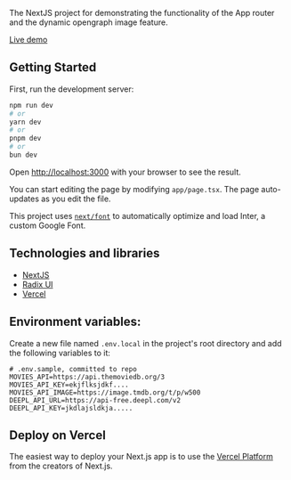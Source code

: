 The NextJS project for demonstrating the functionality of the App router and the dynamic opengraph image feature.

[Live demo](https://next13-seo-optimization.vercel.app/)

## Getting Started

First, run the development server:

```bash
npm run dev
# or
yarn dev
# or
pnpm dev
# or
bun dev
```

Open [http://localhost:3000](http://localhost:3000) with your browser to see the result.

You can start editing the page by modifying `app/page.tsx`. The page auto-updates as you edit the file.

This project uses [`next/font`](https://nextjs.org/docs/basic-features/font-optimization) to automatically optimize and load Inter, a custom Google Font.

## Technologies and libraries

- [NextJS](https://nextjs.org/)
- [Radix UI](https://www.radix-ui.com)
- [Vercel](https://vercel.com)

## Environment variables:

Create a new file named `.env.local` in the project's root directory and add the following variables to it:

```dosini
# .env.sample, committed to repo
MOVIES_API=https://api.themoviedb.org/3
MOVIES_API_KEY=ekjflksjdkf....
MOVIES_API_IMAGE=https://image.tmdb.org/t/p/w500
DEEPL_API_URL=https://api-free.deepl.com/v2
DEEPL_API_KEY=jkdlajsldkja.....
```

## Deploy on Vercel

The easiest way to deploy your Next.js app is to use the [Vercel Platform](https://vercel.com/new?utm_medium=default-template&filter=next.js&utm_source=create-next-app&utm_campaign=create-next-app-readme) from the creators of Next.js.

